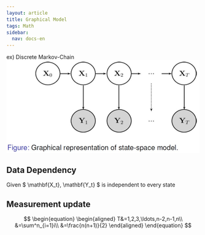 ```yaml
---
layout: article
title: Graphical Model
tags: Math
sidebar:
  nav: docs-en
---
```


ex) Discrete Markov-Chain
![png](/images/graphical_files/1.jpg)

## Data Dependency
Given $ \mathbf{X_t}, \mathbf{Y_t} $ is independent to every state
<br>

## Measurement update
$$
\begin{equation}
\begin{aligned}
    T&=1,2,3,\ldots,n-2,n-1,n\\
    &=\sum^n_{i=1}i\\
    &=\frac{n(n+1)}{2}
\end{aligned}
\end{equation}
$$
